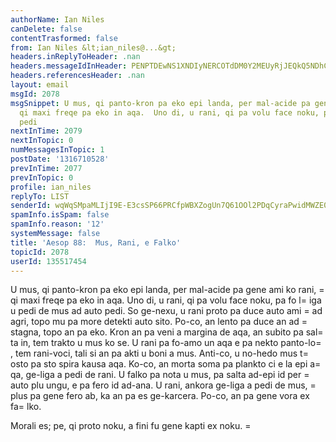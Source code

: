```yaml
---
authorName: Ian Niles
canDelete: false
contentTrasformed: false
from: Ian Niles &lt;ian_niles@...&gt;
headers.inReplyToHeader: .nan
headers.messageIdInHeader: PENPTDEwNS1XNDIyNERCOTdDM0Y2MEUyRjJEQkQ5NDhCMEMwQHBoeC5nYmw+
headers.referencesHeader: .nan
layout: email
msgId: 2078
msgSnippet: U mus, qi panto-kron pa eko epi landa, per mal-acide pa gene ami ko rani,
  qi maxi freqe pa eko in aqa.  Uno di, u rani, qi pa volu face noku, pa fo liga u
  pedi
nextInTime: 2079
nextInTopic: 0
numMessagesInTopic: 1
postDate: '1316710528'
prevInTime: 2077
prevInTopic: 0
profile: ian_niles
replyTo: LIST
senderId: wqWqSMpaMLIjI9E-E3csSP66PRCfpWBXZogUn7Q61OOl2PDqCyraPwidMWZE018iYIuP6W9Om4klIW-7wcsJ1mLTT6D9iSWG
spamInfo.isSpam: false
spamInfo.reason: '12'
systemMessage: false
title: 'Aesop 88:  Mus, Rani, e Falko'
topicId: 2078
userId: 135517454
---
```



U mus, qi panto-kron pa eko epi landa, per mal-acide pa gene ami ko rani, =
qi maxi freqe pa eko in aqa.  Uno di, u rani, qi pa volu face noku, pa fo l=
iga u pedi de mus ad auto pedi.  So ge-nexu, u rani proto pa duce auto ami =
ad agri, topo mu pa more detekti auto sito.  Po-co, an lento pa duce an ad =
stagna, topo an pa eko.  Kron an pa veni a margina de aqa, an subito pa sal=
ta in, tem trakto u mus ko se.  U rani pa fo-amo un aqa e pa nekto panto-lo=
, tem rani-voci, tali si an pa akti u boni a mus.  Anti-co, u no-hedo mus t=
osto pa sto spira kausa aqa.  Ko-co, an morta soma pa plankto ci e la epi a=
qa, ge-liga a pedi de rani.  U falko pa nota u mus, pa salta ad-epi id per =
auto plu ungu, e pa fero id ad-ana.  U rani, ankora ge-liga a pedi de mus, =
plus pa gene fero ab, ka an pa es ge-karcera.  Po-co, an pa gene vora ex fa=
lko.

 

Morali es; pe, qi proto noku, a fini fu gene kapti ex noku.    		 =
	   		  
